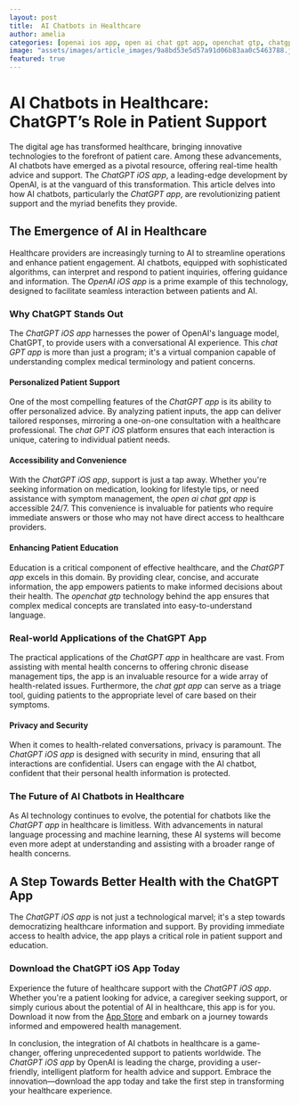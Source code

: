 ```yaml
---
layout: post
title:  AI Chatbots in Healthcare
author: amelia
categories: [openai ios app, open ai chat gpt app, openchat gtp, chatgpt ios app, chat gpt app, chat gpt ios, chatgpt app]
image: "assets/images/article_images/9a8bd53e5d57a91d06b83aa0c5463788.jpg"
featured: true
---
```


# AI Chatbots in Healthcare: ChatGPT’s Role in Patient Support

The digital age has transformed healthcare, bringing innovative technologies to the forefront of patient care. Among these advancements, AI chatbots have emerged as a pivotal resource, offering real-time health advice and support. The *ChatGPT iOS app*, a leading-edge development by OpenAI, is at the vanguard of this transformation. This article delves into how AI chatbots, particularly the *ChatGPT app*, are revolutionizing patient support and the myriad benefits they provide.

## The Emergence of AI in Healthcare

Healthcare providers are increasingly turning to AI to streamline operations and enhance patient engagement. AI chatbots, equipped with sophisticated algorithms, can interpret and respond to patient inquiries, offering guidance and information. The *OpenAI iOS app* is a prime example of this technology, designed to facilitate seamless interaction between patients and AI.

### Why ChatGPT Stands Out

The *ChatGPT iOS app* harnesses the power of OpenAI's language model, ChatGPT, to provide users with a conversational AI experience. This *chat GPT app* is more than just a program; it's a virtual companion capable of understanding complex medical terminology and patient concerns.

#### Personalized Patient Support

One of the most compelling features of the *ChatGPT app* is its ability to offer personalized advice. By analyzing patient inputs, the app can deliver tailored responses, mirroring a one-on-one consultation with a healthcare professional. The *chat GPT iOS* platform ensures that each interaction is unique, catering to individual patient needs.

#### Accessibility and Convenience

With the *ChatGPT iOS app*, support is just a tap away. Whether you're seeking information on medication, looking for lifestyle tips, or need assistance with symptom management, the *open ai chat gpt app* is accessible 24/7. This convenience is invaluable for patients who require immediate answers or those who may not have direct access to healthcare providers.

#### Enhancing Patient Education

Education is a critical component of effective healthcare, and the *ChatGPT app* excels in this domain. By providing clear, concise, and accurate information, the app empowers patients to make informed decisions about their health. The *openchat gtp* technology behind the app ensures that complex medical concepts are translated into easy-to-understand language.

### Real-world Applications of the ChatGPT App

The practical applications of the *ChatGPT app* in healthcare are vast. From assisting with mental health concerns to offering chronic disease management tips, the app is an invaluable resource for a wide array of health-related issues. Furthermore, the *chat gpt app* can serve as a triage tool, guiding patients to the appropriate level of care based on their symptoms.

#### Privacy and Security

When it comes to health-related conversations, privacy is paramount. The *ChatGPT iOS app* is designed with security in mind, ensuring that all interactions are confidential. Users can engage with the AI chatbot, confident that their personal health information is protected.

### The Future of AI Chatbots in Healthcare

As AI technology continues to evolve, the potential for chatbots like the *ChatGPT app* in healthcare is limitless. With advancements in natural language processing and machine learning, these AI systems will become even more adept at understanding and assisting with a broader range of health concerns.

## A Step Towards Better Health with the ChatGPT App

The *ChatGPT iOS app* is not just a technological marvel; it's a step towards democratizing healthcare information and support. By providing immediate access to health advice, the app plays a critical role in patient support and education.

### Download the ChatGPT iOS App Today

Experience the future of healthcare support with the *ChatGPT iOS app*. Whether you're a patient looking for advice, a caregiver seeking support, or simply curious about the potential of AI in healthcare, this app is for you. Download it now from the [App Store](https://apps.apple.com/us/app/ai-ask-chat-with-ai-bots/id6472484891) and embark on a journey towards informed and empowered health management.

In conclusion, the integration of AI chatbots in healthcare is a game-changer, offering unprecedented support to patients worldwide. The *ChatGPT iOS app* by OpenAI is leading the charge, providing a user-friendly, intelligent platform for health advice and support. Embrace the innovation—download the app today and take the first step in transforming your healthcare experience.